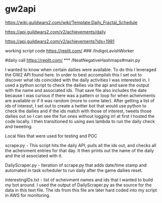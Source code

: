 # gw2api

https://wiki.guildwars2.com/wiki/Template:Daily_Fractal_Schedule

https://api.guildwars2.com/v2/achievements/daily

https://api.guildwars2.com/v2/achievements?ids=1981

working script code
https://replit.com/ ### /IndigoLavishWorker

#daily call
https://replit.com/ *** /NeatNegativeHashmaps#main.py

I wanted to know when certain dailies were available.
To do this I leveraged the GW2 API found here.
In order to best accomplish this I set out to discover what ids coincided with the daily activities I was interested in.
I used a python script to check the dailies via the api and save the output with the name and associated ids. That save file also includes the date because I was curious if there was a pattern or loop for when acheivments are available or if it was random (more to come later).
After getting a list of ids of interest, I set out to create a twitter bot that would use python to check the dailies and if the ids match with those of interest, tweets those dailies out so I can see the fun ones without logging in!
at first I hosted the code locally. I then transitioned to using aws lambda to run the daily check and tweeting.

Local files that were used for testing and POC

scrape.py - This script hits the daily API, pulls all the ids out, and checks all the acheivment entries for that day. It then prints out the name of the daily and the id associated with it.

DailyScraper.py - Iteration of scrape.py that adds date/time stamp and automated in task scheduler to run daily after the game dailies reset.

interestingIDs.txt - list of acheivment names and ids that I wanted to build my bot around. I used the output of DailyScraper.py as the source for the data in this text file. The ids from this file are later hard coded into my script in AWS for monitoring.
